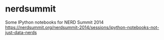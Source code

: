 nerdsummit
==========

Some IPython notebooks for NERD Summit 2014
https://nerdsummit.org/nerdsummit-2014/sessions/ipython-notebooks-not-just-data-nerds
